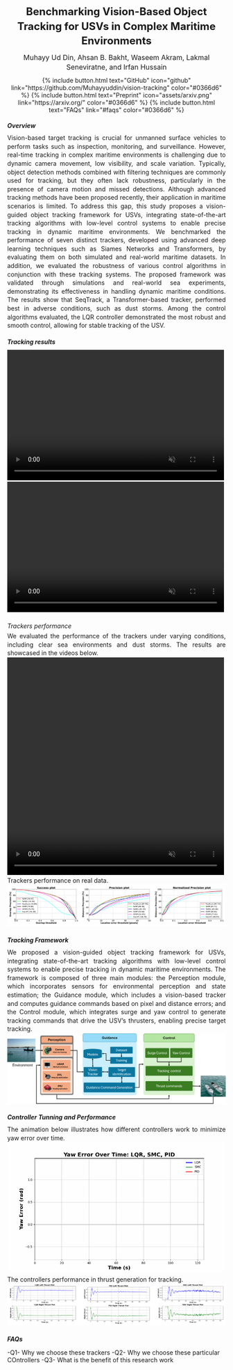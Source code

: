 
<div style="text-align: center; font-size: 24px; margin-bottom: 10px; font-weight: bold; line-height: 1.4;">
        Benchmarking Vision-Based Object Tracking for USVs in Complex Maritime Environments
</div>
<div style="text-align: center; font-size: 16px; margin-bottom: 10px; line-height: 1.4;">
    Muhayy Ud Din, Ahsan B. Bakht, Waseem Akram, Lakmal Seneviratne, and Irfan Hussain
</div>
<div style="text-align: center;">
  {% include button.html text="GitHub" icon="github" link="https://github.com/Muhayyuddin/vision-tracking" color="#0366d6" %}
  {% include button.html text="Preprint" icon="assets/arxiv.png" link="https://arxiv.org/" color="#0366d6"  %}
  {% include button.html text="FAQs"  link="#faqs" color="#0366d6"  %}
</div>
<h5 style="margin-bottom: 10px;"> Overview </h5>
<div style="text-align: justify; font-size: 14px; margin-bottom: 10px; line-height: 1.4;">
   Vision-based target tracking is crucial for unmanned surface vehicles to perform tasks such as
inspection, monitoring, and surveillance. However, real-time tracking in complex maritime environments is
challenging due to dynamic camera movement, low visibility, and scale variation. Typically, object detection
methods combined with filtering techniques are commonly used for tracking, but they often lack robustness,
particularly in the presence of camera motion and missed detections. Although advanced tracking methods
have been proposed recently, their application in maritime scenarios is limited. To address this gap, this
study proposes a vision-guided object tracking framework for USVs, integrating state-of-the-art tracking
algorithms with low-level control systems to enable precise tracking in dynamic maritime environments.
We benchmarked the performance of seven distinct trackers, developed using advanced deep learning
techniques such as Siames Networks and Transformers, by evaluating them on both simulated and real-world
maritime datasets. In addition, we evaluated the robustness of various control algorithms in conjunction
with these tracking systems. The proposed framework was validated through simulations and real-world sea
experiments, demonstrating its effectiveness in handling dynamic maritime conditions. The results show that
SeqTrack, a Transformer-based tracker, performed best in adverse conditions, such as dust storms. Among
the control algorithms evaluated, the LQR controller demonstrated the most robust and smooth control,
allowing for stable tracking of the USV.
</div>
<h5 style="margin-bottom: 10px;">Tracking results</h5> 

<video controls="" width="500" height="300" muted="" loop="" autoplay="">
<source src="https://github.com/Muhayyuddin/tracking/raw/main/video/tracking.mp4" type="video/mp4">
</video>

<video controls="" width="500" height="300" muted="" loop="" autoplay="">
<source src="https://github.com/Muhayyuddin/tracking/raw/refs/heads/main/video/circle.mp4" type="video/mp4">
</video>

<h6 style="margin-bottom: 5px;">Trackers performance</h6>
<div style="text-align: justify; font-size: 14px; line-height: 1.4;">
    We evaluated the performance of the trackers under varying conditions, including clear sea environments and dust storms. The results are showcased in the videos below.
</div>
<video controls="" width="500" height="500" muted="" loop="" autoplay="">
<source src="https://github.com/Muhayyuddin/tracking/raw/refs/heads/main/video/trackers.mp4" type="video/mp4">
</video>
<div style="text-align: justify; font-size: 14px; line-height: 1.4;">
    Trackers performance on real data.
</div>
<div style="text-align: center;">
  <img src="assets/Combined_Real.png" alt="framework" />
</div>

<h5 style="margin-bottom: 10px;">Tracking Framework</h5>
<div style="text-align: justify; font-size: 14px; line-height: 1.4;">
We proposed a vision-guided object tracking framework for USVs, integrating state-of-the-art tracking
algorithms with low-level control systems to enable precise tracking in dynamic maritime environments. The framework is composed of three main modules: the Perception
module, which incorporates sensors for environmental perception and state estimation; the Guidance module, which includes a vision-based tracker and computes
guidance commands based on pixel and distance errors; and the Control module, which integrates surge and yaw control to generate tracking commands that drive
the USV’s thrusters, enabling precise target tracking.
</div>
<div style="text-align: center;">
  <img src="assets/framework-1.png" alt="framework" />
</div>

<h5 style="margin-bottom: 10px;">Controller Tunning and Performance</h5>
<div style="text-align: justify; font-size: 14px; line-height: 1.4;">
    The animation below illustrates how different controllers work to minimize yaw error over time.
</div>
<div style="text-align: center;">
  <img src="assets/yaw_error_animation.gif" alt="Yaw Error Simulation" />
</div>
<div style="text-align: justify; font-size: 14px; line-height: 1.4;">
    The controllers performance in thrust generation for tracking.
</div>
<div style="text-align: center;">
  <img src="assets/control.png" alt="Yaw Error Simulation" />
</div>

<h5 id="faqs" style="margin-bottom: 10px;">FAQs</h5>

-Q1- Why we choose these trackers 
-Q2- Why we choose these particular COntrollers 
-Q3- What is the benefit of this research work
